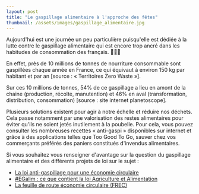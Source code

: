 ```yaml
---
layout: post
title: "Le gaspillage alimentaire à l'approche des fêtes"
thumbnail: /assets/images/gaspillage_alimentaire.jpg
---
```

Aujourd'hui est une journée un peu particulière puisqu'elle est dédiée à la lutte contre le gaspillage alimentaire qui est encore trop ancré dans les habitudes de consommation des français. 🍏🍐🍋

<!--more-->

En effet, près de 10 millions de tonnes de nourriture consommable sont gaspillées chaque année en France, ce qui équivaut à environ 150 kg par habitant et par an [source : « Territoires Zero Waste »].

Sur ces 10 millions de tonnes, 54% de ce gaspillage a lieu en amont de la chaine (production, récolte, manutention) et 46% en aval (transformation, distribution, consommation) [source : site internet planetoscope].

Plusieurs solutions existent pour agir à notre échelle et réduire nos déchets. Cela passe notamment par une valorisation des restes alimentaires pour éviter qu'ils ne soient jetés inutilement à la poubelle. Pour cela, vous pouvez consulter les nombreuses recettes « anti-gaspi » disponibles sur internet et grâce à des applications telles que Too Good To Go, sauver chez vos commerçants préférés des paniers constitués d'invendus alimentaires.

Si vous souhaitez vous renseigner d'avantage sur la question du gaspillage alimentaire et des différents projets de loi sur le sujet :

* [La loi anti-gaspillage pour une économie circulaire](https://www.ecologique-solidaire.gouv.fr/loi-anti-gaspillage)
* [#EGalim : ce que contient la loi Agriculture et Alimentation](https://agriculture.gouv.fr/egalim-ce-que-contient-la-loi-agriculture-et-alimentation)
* [La feuille de route économie circulaire (FREC)](https://www.ecologique-solidaire.gouv.fr/feuille-route-economie-circulaire-frec)
